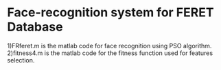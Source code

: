 # Face-recognition system for FERET Database
1)FRferet.m is the matlab code for face recognition using PSO algorithm.
2)fitness4.m is the matlab code for the fitness function used for features selection.
